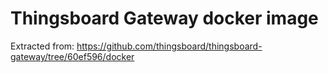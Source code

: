 # Thingsboard Gateway docker image

Extracted from: https://github.com/thingsboard/thingsboard-gateway/tree/60ef596/docker
